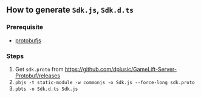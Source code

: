## How to generate `Sdk.js`, `Sdk.d.ts`

### Prerequisite
* [protobufjs](https://www.npmjs.com/package/protobufjs)

### Steps

1. Get `sdk.proto` from https://github.com/dplusic/GameLift-Server-Protobuf/releases
1. `pbjs -t static-module -w commonjs -o Sdk.js --force-long sdk.proto`
1. `pbts -o Sdk.d.ts Sdk.js`
